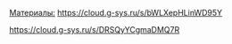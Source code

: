
<u>Материалы:</u>
https://cloud.g-sys.ru/s/bWLXepHLinWD95Y

https://cloud.g-sys.ru/s/DRSQyYCgmaDMQ7R